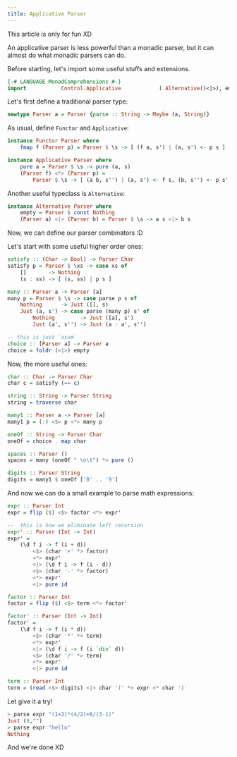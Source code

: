 ```yaml
---
title: Applicative Parser
---
```


This article is only for fun XD

An applicative parser is less powerful than a monadic parser, but
it can almost do what monadic parsers can do.

Before starting, let's import some useful stuffs and extensions.

``` haskell
{-# LANGUAGE MonadComprehensions #-}
import           Control.Applicative            ( Alternative((<|>), empty) )
```

Let's first define a traditional parser type:

``` haskell
newtype Parser a = Parser {parse :: String -> Maybe (a, String)}
```

As usual, define `Functor` and `Applicative`:

``` haskell
instance Functor Parser where
    fmap f (Parser p) = Parser $ \s -> [ (f a, s') | (a, s') <- p s ]

instance Applicative Parser where
    pure a = Parser $ \s -> pure (a, s)
    (Parser f) <*> (Parser p) =
        Parser $ \s -> [ (a b, s'') | (a, s') <- f s, (b, s'') <- p s' ]
```

Another useful typeclass is `Alternative`:

``` haskell
instance Alternative Parser where
    empty = Parser $ const Nothing
    (Parser a) <|> (Parser b) = Parser $ \s -> a s <|> b s
```

Now, we can define our parser combinators :D

Let's start with some useful higher order ones:

``` haskell
satisfy :: (Char -> Bool) -> Parser Char
satisfy p = Parser $ \xs -> case xs of
    []       -> Nothing
    (s : ss) -> [ (s, ss) | p s ]

many :: Parser a -> Parser [a]
many p = Parser $ \s -> case parse p s of
    Nothing      -> Just ([], s)
    Just (a, s') -> case parse (many p) s' of
        Nothing        -> Just ([a], s')
        Just (a', s'') -> Just (a : a', s'')

-- this is just `asum`
choice :: [Parser a] -> Parser a
choice = foldr (<|>) empty
```

Now, the more useful ones:

``` haskell
char :: Char -> Parser Char
char c = satisfy (== c)

string :: String -> Parser String
string = traverse char

many1 :: Parser a -> Parser [a]
many1 p = (:) <$> p <*> many p

oneOf :: String -> Parser Char
oneOf = choice . map char

spaces :: Parser ()
spaces = many (oneOf " \n\t") *> pure ()

digits :: Parser String
digits = many1 $ oneOf ['0' .. '9']
```

And now we can do a small example to parse math expressions:

``` haskell
expr :: Parser Int
expr = flip ($) <$> factor <*> expr'

--  this is how we eliminate left recursion
expr' :: Parser (Int -> Int)
expr' =
    (\d f i -> f (i + d))
        <$> (char '+' *> factor)
        <*> expr'
        <|> (\d f i -> f (i - d))
        <$> (char '-' *> factor)
        <*> expr'
        <|> pure id

factor :: Parser Int
factor = flip ($) <$> term <*> factor'

factor' :: Parser (Int -> Int)
factor' =
    (\d f i -> f (i * d))
        <$> (char '*' *> term)
        <*> expr'
        <|> (\d f i -> f (i `div` d))
        <$> (char '/' *> term)
        <*> expr'
        <|> pure id

term :: Parser Int
term = (read <$> digits) <|> char '(' *> expr <* char ')'
```

Let give it a try!

``` haskell
> parse expr "(1+2)*(4/2)+6/(3-1)"
Just (9,"")
> parse expr "hello"
Nothing
```

And we're done XD
